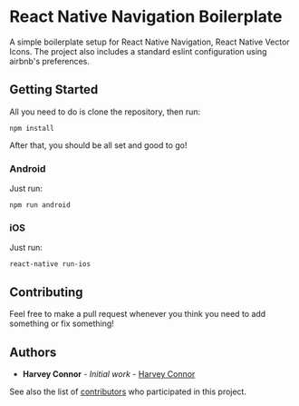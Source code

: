 # React Native Navigation Boilerplate

A simple boilerplate setup for React Native Navigation, React Native Vector Icons.
The project also includes a standard eslint configuration using airbnb's preferences.

## Getting Started

All you need to do is clone the repository, then run:
```
npm install
```
After that, you should be all set and good to go!

### Android

Just run:
```
npm run android
```

### iOS

Just run:
```
react-native run-ios
```

## Contributing

Feel free to make a pull request whenever you think you need to add something or fix something!

## Authors

* **Harvey Connor** - *Initial work* - [Harvey Connor](https://github.com/harveyconnor)

See also the list of [contributors](https://github.com/harveyconnor/React-Native-Navigation-Boilerplate/contributors) who participated in this project.
